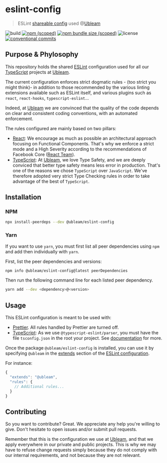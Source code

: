 # eslint-config

> ESLint [shareable config](https://eslint.org/docs/developer-guide/shareable-configs.html) used @[Ubleam](https://github.com/Ubleam)

![build](https://github.com/Ubleam/eslint-config-ubleam/workflows/Build/badge.svg)
[![npm (scoped)](https://img.shields.io/npm/v/@ubleam/eslint-config)](https://www.npmjs.com/package/@ubleam/eslint-config)
[![npm bundle size (scoped)](https://img.shields.io/bundlephobia/minzip/@ubleam/eslint-config/latest)](https://bundlephobia.com/result?p=@ubleam/eslint-config@latest)
![license](https://img.shields.io/github/license/Ubleam/eslint-config-ubleam?color=blue)
[![conventional commits](https://img.shields.io/badge/Conventional%20Commits-1.0.0-yellow.svg)](https://conventionalcommits.org)

## Purpose & Phylosophy

This repository holds the shared [ESLint](https://eslint.org) configuration used for all our [TypeScript](https://www.typescriptlang.org) projects at [Ubleam](https://github.com/Ubleam).

The current configuration enforces strict dogmatic rules - (too strict you might think)- in addition to those recommended by the various linting extensions available such as ESLint itself, and various plugins such as `react`, `react-hooks`, `typescript-eslint`...

Indeed, at [Ubleam](https://github.com/Ubleam) we are convinced that the quality of the code depends on clear and consistent coding conventions, with an automated enforcement.

The rules configured are mainly based on two pillars:

- [React](https://reactjs.org): We encourage as much as possible an architectural approach focusing on Functional Components. That's why we enforce a strict mode and a High Severity according to the recommendations of Facebook Core ([React Team](https://reactjs.org/community/team.html)).
- [TypeScript](https://www.typescriptlang.org): At [Ubleam](https://github.com/Ubleam), we love Type Safety, and we are deeply conviced that better type safety means less error in production. That's one of the reasons we chose `TypeScript` over `JavaScript`. We've therefore adopted very strict Type Checking rules in order to take advantage of the best of `TypeScript`.

## Installation

### NPM

```sh
npx install-peerdeps --dev @ubleam/eslint-config
```

### Yarn

If you want to use `yarn`, you must first list all peer dependencies using `npm` and add then individually with `yarn`.

First, list the peer dependencies and versions:

```sh
npm info @ubleam/eslint-config@latest peerDependencies
```

Then run the following command line for each listed peer dependency.

```sh
yarn add --dev <dependency>@<version>
```

## Usage

This ESLint configuration is meant to be used with:

- [Prettier](https://prettier.io). All rules handled by Prettier are turned off.
- [TypeScript](https://www.typescriptlang.org): As we use `@typescript-eslint/parser`, you must have the file `tsconfig.json` in the root your project. See [documentation](https://www.typescriptlang.org/docs/handbook/tsconfig-json.html) for more.

Once the package `@ubleam/eslint-config` is installed, you can use it by specifying `@ubleam` in the [extends](http://eslint.org/docs/user-guide/configuring#extending-configuration-files) section of the [ESLint configuration](http://eslint.org/docs/user-guide/configuring).

For instance:

```js
{
  "extends": "@ubleam",
  "rules": {
    // Additional rules...
  }
}
```

## Contributing

So you want to contribute? Great. We appreciate any help you're willing to give. Don't hesitate to open issues and/or submit pull requests.

Remember that this is the configuration we use at [Ubleam](https://github.com/Ubleam), and that we apply everywhere in our private and public projects. This is why we may have to refuse change requests simply because they do not comply with our internal requirements, and not because they are not relevant.
